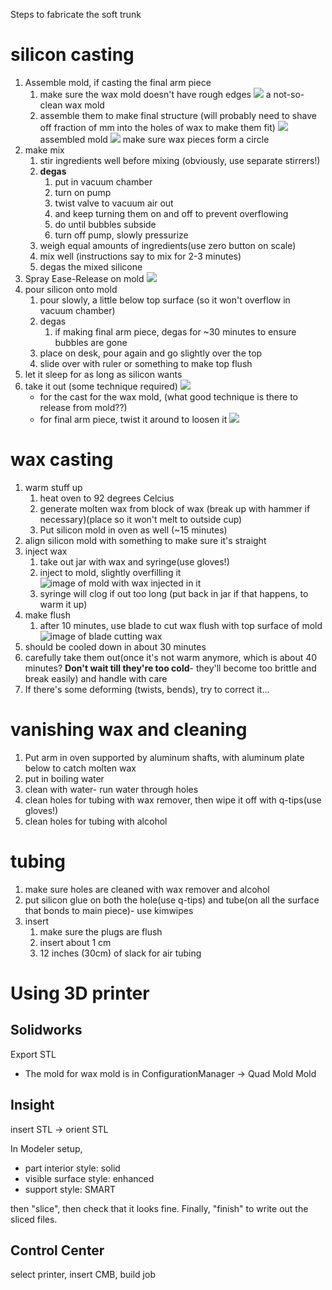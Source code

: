 Steps to fabricate the soft trunk
# silicon casting
1. Assemble mold, if casting the final arm piece
    1. make sure the wax mold doesn't have rough edges
    ![](img/IMG_1774.JPG)
    a not-so-clean wax mold
    1. assemble them to make final structure (will probably need to shave off fraction of mm into the holes of wax to make them fit)
    ![](img/IMG_1635.JPG)
    assembled mold
    ![](img/IMG_1775.JPG)
    make sure wax pieces form a circle
1. make mix
    1. stir ingredients well before mixing (obviously, use separate stirrers!)
    1. **degas**
        1. put in vacuum chamber
        1. turn on pump
        1. twist valve to vacuum air out
        1. and keep turning them on and off to prevent overflowing
        1. do until bubbles subside
        1. turn off pump, slowly pressurize
    1. weigh equal amounts of ingredients(use zero button on scale)
    1. mix well (instructions say to mix for 2-3 minutes)
    1. degas the mixed silicone
1. Spray Ease-Release on mold
![](img/IMG_1642.JPG)
1. pour silicon onto mold
    1. pour slowly, a little below top surface (so it won't overflow in vacuum chamber)
    1. degas
        1. if making final arm piece, degas for ~30 minutes to ensure bubbles are gone
    1. place on desk, pour again and go slightly over the top
    1. slide over with ruler or something to make top flush
1. let it sleep for as long as silicon wants
1. take it out (some technique required)
![](img/IMG_1637.JPG)
    * for the cast for the wax mold, (what good technique is there to release from mold??)
    * for final arm piece, twist it around to loosen it
    ![](img/IMG_1638.JPG)

# wax casting
1. warm stuff up
    1. heat oven to 92 degrees Celcius
    1. generate molten wax from block of wax (break up with hammer if necessary)(place so it won't melt to outside cup)
    1. Put silicon mold in oven as well (~15 minutes)
1. align silicon mold with something to make sure it's straight
1. inject wax
    1. take out jar with wax and syringe(use gloves!)
    1. inject to mold, slightly overfilling it
    ![image of mold with wax injected in it](img/IMG_1766.JPG)
    1. syringe will clog if out too long (put back in jar if that happens, to warm it up)
1. make flush
    1. after 10 minutes, use blade to cut wax flush with top surface of mold
    ![image of blade cutting wax](img/IMG_1773.JPG)
1. should be cooled down in about 30 minutes
1. carefully take them out(once it's not warm anymore, which is about 40 minutes? **Don't wait till they're too cold**- they'll become too brittle and break easily) and handle with care
1. If there's some deforming (twists, bends), try to correct it...

# vanishing wax and cleaning
1. Put arm in oven supported by aluminum shafts, with aluminum plate below to catch molten wax
1. put in boiling water
1. clean with water- run water through holes
1. clean holes for tubing with wax remover, then wipe it off with q-tips(use gloves!)
1. clean holes for tubing with alcohol

# tubing
1. make sure holes are cleaned with wax remover and alcohol
1. put silicon glue on both the hole(use q-tips) and tube(on all the surface that bonds to main piece)- use kimwipes
1. insert
    1. make sure the plugs are flush
    1. insert about 1 cm
    1. 12 inches (30cm) of slack for air tubing

# Using 3D printer
## Solidworks
Export STL
* The mold for wax mold is in ConfigurationManager -> Quad Mold Mold

## Insight
insert STL -> orient STL

In Modeler setup,
* part interior style: solid
* visible surface style: enhanced
* support style: SMART

then "slice", then check that it looks fine. Finally, "finish" to write out the sliced files.

## Control Center
select printer, insert CMB, build job
